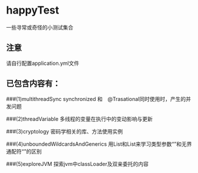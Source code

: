 # happyTest
一些寻常或奇怪的小测试集合

## 注意
请自行配置application.yml文件

## 已包含内容有：

###(1)multithreadSync
synchronized 和　@Trasational同时使用时，产生的并发问题

###(2)threadVariable
多线程的变量在执行中的变动影响与更新

###(3)cryptology
密码学相关的库、方法使用实例

###(4)unboundedWildcardsAndGenerics
用List<?>和List<T>来学习类型参数“<T>”和无界通配符“<?>”的区别

###(5)exploreJVM
探索jvm中classLoader及双亲委托的内容
